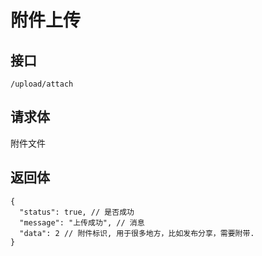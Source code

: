 # 附件上传

## 接口
```
/upload/attach
```

## 请求体
附件文件


## 返回体
```json5
{
  "status": true, // 是否成功
  "message": "上传成功", // 消息
  "data": 2 // 附件标识, 用于很多地方，比如发布分享，需要附带.
}
```
